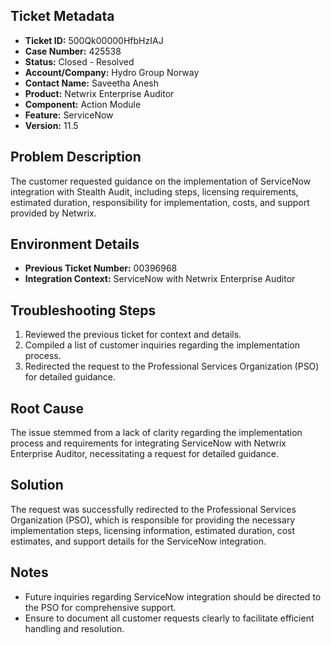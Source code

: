 ## Ticket Metadata
- **Ticket ID:** 500Qk00000HfbHzIAJ
- **Case Number:** 425538
- **Status:** Closed - Resolved
- **Account/Company:** Hydro Group Norway
- **Contact Name:** Saveetha Anesh
- **Product:** Netwrix Enterprise Auditor
- **Component:** Action Module
- **Feature:** ServiceNow
- **Version:** 11.5

## Problem Description
The customer requested guidance on the implementation of ServiceNow integration with Stealth Audit, including steps, licensing requirements, estimated duration, responsibility for implementation, costs, and support provided by Netwrix.

## Environment Details
- **Previous Ticket Number:** 00396968
- **Integration Context:** ServiceNow with Netwrix Enterprise Auditor

## Troubleshooting Steps
1. Reviewed the previous ticket for context and details.
2. Compiled a list of customer inquiries regarding the implementation process.
3. Redirected the request to the Professional Services Organization (PSO) for detailed guidance.

## Root Cause
The issue stemmed from a lack of clarity regarding the implementation process and requirements for integrating ServiceNow with Netwrix Enterprise Auditor, necessitating a request for detailed guidance.

## Solution
The request was successfully redirected to the Professional Services Organization (PSO), which is responsible for providing the necessary implementation steps, licensing information, estimated duration, cost estimates, and support details for the ServiceNow integration.

## Notes
- Future inquiries regarding ServiceNow integration should be directed to the PSO for comprehensive support.
- Ensure to document all customer requests clearly to facilitate efficient handling and resolution.
